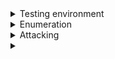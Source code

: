 <details>
 <summary>Testing environment </summary>
 <br>
Test router image: https://vyos.io/
Enter configuration mode: 
      
      configure

Setting up interfaces: https://vyos.readthedocs.io/en/latest/interfaces/ethernet.html
To save:

    commit
    save
 
 ## Turning on services to test
 
    set service 
  
       ssh
       https
       snmp community public authorization ro
       snmp community private authorization rw   change public/private to try and crack
       #user account
       set system login user admin authentication plaintext-password a2d2
       
       
</details>

<details>
 <summary> Enumeration </summary>
 <br>
  Scanning with NMAP:
  
    sV service versions
    sU UDP
    sT TCP connect scan
    sS default syn stealth
    -p- all ports
    
    sC script scan, runs various NSE scripts (good for default credentials)
  
  
</details>

   
   
   
<details>
 <summary> Attacking </summary>
 <br>
   <details>
   <summary>Service logins </summary>
   <br>
 
   </details>
   
</details>



   
<details>
 <summary> </summary>
 <br>
 
</details>

